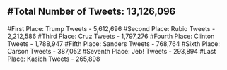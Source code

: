 #Total Number of Tweets: 13,126,096 
---
#First Place: Trump Tweets - 5,612,696
#Second Place: Rubio Tweets - 2,212,586
#Third Place: Cruz Tweets - 1,797,276
#Fourth Place: Clinton Tweets - 1,788,947
#Fifth Place: Sanders Tweets - 768,764
#Sixth Place: Carson Tweets - 387,052
#Seventh Place: Jeb! Tweets - 293,894
#Last Place: Kasich Tweets - 265,898
